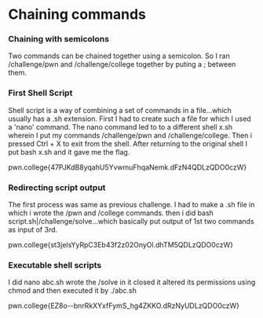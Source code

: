 # Chaining commands
### Chaining with semicolons
Two commands can be chained together using a semicolon. So I ran /challenge/pwn and /challenge/college together by puting a ; between them.

### First Shell Script
Shell script is a way of combining a set of commands in a file...which usually has a .sh extension. First I had to create such a file for which I used a 'nano' command. The nano command led to to a different shell x.sh wherein I put my commands /challenge/pwn and /challenge/college. Then i pressed Ctrl + X to exit from the shell. After returning to the original shell I put bash x.sh and it gave me the flag.

pwn.college{47PJKdB8yqahU5YvwmuFhqaNemk.dFzN4QDLzQDO0czW}
### Redirecting script output
The first process was same as previous challenge. I had to make a .sh file in which i wrote the /pwn and /college commands. then i did bash script.sh|/challenge/solve...which basically put output of 1st two commands as input of 3rd.

pwn.college{st3jelsYyRpC3Eb43f2z02OnyOl.dhTM5QDLzQDO0czW}
### Executable shell scripts
I did nano abc.sh wrote the /solve in it closed it altered its permissions using chmod and then executed it by ./abc.sh

pwn.college{EZ8o--bnrRkXYxfFymS_hg4ZKKO.dRzNyUDLzQDO0czW}
